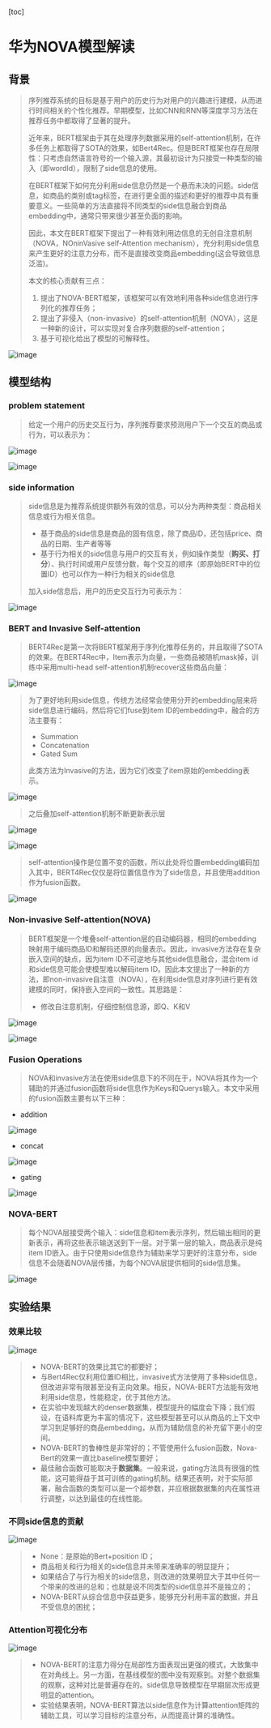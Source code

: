 [toc]

# 华为NOVA模型解读

## 背景

> 序列推荐系统的目标是基于用户的历史行为对用户的兴趣进行建模，从而进行时间相关的个性化推荐。早期模型，比如CNN和RNN等深度学习方法在推荐任务中都取得了显著的提升。
>
> 近年来，BERT框架由于其在处理序列数据采用的self-attention机制，在许多任务上都取得了SOTA的效果，如Bert4Rec。但是BERT框架也存在局限性：只考虑自然语言符号的一个输入源，其最初设计为只接受一种类型的输入（即wordId），限制了side信息的使用。
>
> 在BERT框架下如何充分利用side信息仍然是一个悬而未决的问题。side信息，如商品的类别或tag标签，在进行更全面的描述和更好的推荐中具有重要意义。一些简单的方法直接将不同类型的side信息融合到商品embedding中，通常只带来很少甚至负面的影响。
>
> 因此，本文在BERT框架下提出了一种有效利用边信息的无创自注意机制（NOVA，NOninVasive self-Attention mechanism），充分利用side信息来产生更好的注意力分布，而不是直接改变商品embedding(这会导致信息泛滥)。
>
> 本文的核心贡献有三点：
>
> 1. 提出了NOVA-BERT框架，该框架可以有效地利用各种side信息进行序列化的推荐任务；
> 2. 提出了非侵入（non-invasive）的self-attention机制（NOVA），这是一种新的设计，可以实现对复合序列数据的self-attention；
> 3. 基于可视化给出了模型的可解释性。

![image](https://github.com/ShaoQiBNU/NOVA/blob/main/img/1.png)

## 模型结构

### problem statement

> 给定一个用户的历史交互行为，序列推荐要求预测用户下一个交互的商品或行为，可以表示为：

![image](https://github.com/ShaoQiBNU/NOVA/blob/main/img/2.jpg)

![image](https://github.com/ShaoQiBNU/NOVA/blob/main/img/3.jpg)

### side information

> side信息是为推荐系统提供额外有效的信息，可以分为两种类型：商品相关信息或行为相关信息。
>
> - 基于商品的side信息是商品的固有信息，除了商品ID，还包括price、商品的日期、生产者等等
> - 基于行为相关的side信息与用户的交互有关，例如操作类型（**购买、打分**）、执行时间或用户反馈分数，每个交互的顺序（即原始BERT中的位置ID）也可以作为一种行为相关的side信息
>
> 加入side信息后，用户的历史交互行为可表示为：

![image](https://github.com/ShaoQiBNU/NOVA/blob/main/img/4.jpg)

### BERT and Invasive Self-attention

> BERT4Rec是第一次将BERT框架用于序列化推荐任务的，并且取得了SOTA的效果。在BERT4Rec中，Item表示为向量，一些商品被随机mask掉，训练中采用multi-head self-attention机制recover这些商品向量：

![image](https://github.com/ShaoQiBNU/NOVA/blob/main/img/5.jpg)

> 为了更好地利用side信息，传统方法经常会使用分开的embedding层来将side信息进行编码，然后将它们fuse到item ID的embedding中，融合的方法主要有：
>
> - Summation
> - Concatenation
> - Gated Sum
>
> 此类方法为Invasive的方法，因为它们改变了item原始的embedding表示。

![image](https://github.com/ShaoQiBNU/NOVA/blob/main/img/6.jpg)

> 之后叠加self-attention机制不断更新表示层

![image](https://github.com/ShaoQiBNU/NOVA/blob/main/img/7.jpg)

![image](https://github.com/ShaoQiBNU/NOVA/blob/main/img/8.jpg)

> self-attention操作是位置不变的函数，所以此处将位置embedding编码加入其中，BERT4Rec仅仅是将位置信息作为了side信息，并且使用addition作为fusion函数。

![image](https://github.com/ShaoQiBNU/NOVA/blob/main/img/9.jpg)

### Non-invasive Self-attention(NOVA)

> BERT框架是一个堆叠self-attention层的自动编码器，相同的embedding映射用于编码商品ID和解码还原的向量表示。因此，invasive方法存在复杂嵌入空间的缺点，因为item ID不可逆地与其他side信息融合，混合item id和side信息可能会使模型难以解码item ID。因此本文提出了一种新的方法，即non-invasive自注意（NOVA），在利用side信息对序列进行更有效建模的同时，保持嵌入空间的一致性。其思路是：
>
> - 修改自注意机制，仔细控制信息源，即Q、K和V

![image](https://github.com/ShaoQiBNU/NOVA/blob/main/img/10.jpg)

![image](https://github.com/ShaoQiBNU/NOVA/blob/main/img/11.jpg)

### Fusion Operations

> NOVA和invasive方法在使用side信息下的不同在于，NOVA将其作为一个辅助的并通过fusion函数将side信息作为Keys和Querys输入。本文中采用的fusion函数主要有以下三种：

- addition

![image](https://github.com/ShaoQiBNU/NOVA/blob/main/img/12.jpg)

- concat

![image](https://github.com/ShaoQiBNU/NOVA/blob/main/img/13.jpg)

- gating

![image](https://github.com/ShaoQiBNU/NOVA/blob/main/img/14.jpg)

###  NOVA-BERT

> 每个NOVA层接受两个输入：side信息和item表示序列，然后输出相同的更新表示，再将这些表示输送送到下一层。对于第一层的输入，商品表示是纯item ID嵌入。由于只使用side信息作为辅助来学习更好的注意分布，side信息不会随着NOVA层传播，为每个NOVA层提供相同的side信息集。

![image](https://github.com/ShaoQiBNU/NOVA/blob/main/img/15.jpg)

## 实验结果

### 效果比较

![image](https://github.com/ShaoQiBNU/NOVA/blob/main/img/16.jpg)

> - NOVA-BERT的效果比其它的都要好；
> - 与Bert4Rec仅利用位置ID相比，invasive式方法使用了多种side信息，但改进非常有限甚至没有正向效果。相反，NOVA-BERT方法能有效地利用side信息，性能稳定，优于其他方法。
> - 在实验中发现越大的denser数据集，模型提升的幅度会下降；我们假设，在语料库更为丰富的情况下，这些模型甚至可以从商品的上下文中学习到足够好的商品embedding，从而为辅助信息的补充留下更小的空间。
> - NOVA-BERT的鲁棒性是非常好的；不管使用什么fusion函数，Nova-Bert的效果一直比baseline模型要好；
> - 最佳融合函数可能取决于**数据集**。一般来说，gating方法具有很强的性能，这可能得益于其可训练的gating机制。结果还表明，对于实际部署，融合函数的类型可以是一个超参数，并应根据数据集的内在属性进行调整，以达到最佳的在线性能。

### 不同side信息的贡献

![image](https://github.com/ShaoQiBNU/NOVA/blob/main/img/17.jpg)

> - None：是原始的Bert+position ID；
> - 商品相关和行为相关的side信息并未带来准确率的明显提升；
> - 如果结合了与行为相关的side信息，则改进的效果明显大于其中任何一个带来的改进的总和；也就是说不同类型的side信息并不是独立的；
> - NOVA-BERT从综合信息中获益更多，能够充分利用丰富的数据，并且不受信息的困扰；

### Attention可视化分布

![image](https://github.com/ShaoQiBNU/NOVA/blob/main/img/18.jpg)

> - NOVA-BERT的注意力得分在局部性方面表现出更强的模式，大致集中在对角线上。另一方面，在基线模型的图中没有观察到。对整个数据集的观察，这种对比是普遍存在的。side信息导致模型在早期层次形成更明显的attention。
> - 实验结果表明，NOVA-BERT算法以side信息作为计算attention矩阵的辅助工具，可以学习目标的注意分布，从而提高计算的准确性。

